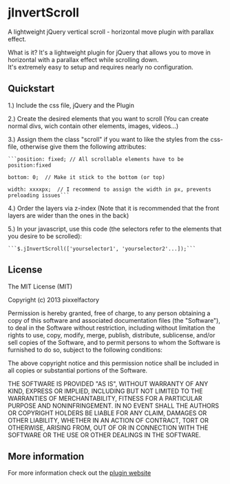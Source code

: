 jInvertScroll
=============

A lightweight jQuery vertical scroll - horizontal move plugin with parallax effect.

What is it?
It's a lightweight plugin for jQuery that allows you to move in horizontal with a parallax effect while scrolling down.<br/>
It's extremely easy to setup and requires nearly no configuration.

Quickstart
----------

1.) Include the css file, jQuery and the Plugin

2.) Create the desired elements that you want to scroll (You can create normal divs, wich contain other elements, images, videos...)

3.) Assign them the class "scroll" if you want to like the styles from the css-file, otherwise give them the following attributes:

    ```position: fixed;	// All scrollable elements have to be position:fixed
    
    bottom: 0;	// Make it stick to the bottom (or top)
    
    width: xxxxpx;	// I recommend to assign the width in px, prevents preloading issues```

4.) Order the layers via z-index (Note that it is recommended that the front layers are wider than the ones in the back)

5.) In your javascript, use this code (the selectors refer to the elements that you desire to be scrolled):

    ```$.jInvertScroll(['yourselector1', 'yourselector2'...]);```


License
-------

The MIT License (MIT)

Copyright (c) 2013 pixxelfactory

Permission is hereby granted, free of charge, to any person obtaining a copy
of this software and associated documentation files (the "Software"), to deal
in the Software without restriction, including without limitation the rights
to use, copy, modify, merge, publish, distribute, sublicense, and/or sell
copies of the Software, and to permit persons to whom the Software is
furnished to do so, subject to the following conditions:

The above copyright notice and this permission notice shall be included in
all copies or substantial portions of the Software.

THE SOFTWARE IS PROVIDED "AS IS", WITHOUT WARRANTY OF ANY KIND, EXPRESS OR
IMPLIED, INCLUDING BUT NOT LIMITED TO THE WARRANTIES OF MERCHANTABILITY,
FITNESS FOR A PARTICULAR PURPOSE AND NONINFRINGEMENT. IN NO EVENT SHALL THE
AUTHORS OR COPYRIGHT HOLDERS BE LIABLE FOR ANY CLAIM, DAMAGES OR OTHER
LIABILITY, WHETHER IN AN ACTION OF CONTRACT, TORT OR OTHERWISE, ARISING FROM,
OUT OF OR IN CONNECTION WITH THE SOFTWARE OR THE USE OR OTHER DEALINGS IN
THE SOFTWARE.


More information
----------------

For more information check out the [plugin website](http://www.pixxelfactory.net/jInvertScroll)